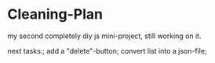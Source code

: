 # Cleaning-Plan
my second completely diy js mini-project, still working on it.

next tasks:;
add a "delete"-button;
convert list into a json-file;


